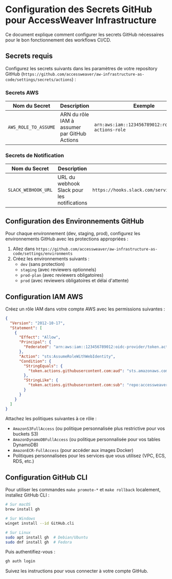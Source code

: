 # Configuration des Secrets GitHub pour AccessWeaver Infrastructure

Ce document explique comment configurer les secrets GitHub nécessaires pour le bon fonctionnement des workflows CI/CD.

## Secrets requis

Configurez les secrets suivants dans les paramètres de votre repository GitHub (`https://github.com/accessweaver/aw-infrastructure-as-code/settings/secrets/actions`) :

### Secrets AWS

| Nom du Secret | Description | Exemple |
|--------------|------------|---------|
| `AWS_ROLE_TO_ASSUME` | ARN du rôle IAM à assumer par GitHub Actions | `arn:aws:iam::123456789012:role/github-actions-role` |

### Secrets de Notification

| Nom du Secret | Description | Exemple |
|--------------|------------|---------|
| `SLACK_WEBHOOK_URL` | URL du webhook Slack pour les notifications | `https://hooks.slack.com/services/T00000000/B00000000/XXXXXXXXXXXXXXXXXXXXXXXX` |

## Configuration des Environnements GitHub

Pour chaque environnement (dev, staging, prod), configurez les environnements GitHub avec les protections appropriées :

1. Allez dans `https://github.com/accessweaver/aw-infrastructure-as-code/settings/environments`
2. Créez les environnements suivants :
   - `dev` (sans protection)
   - `staging` (avec reviewers optionnels)
   - `prod-plan` (avec reviewers obligatoires)
   - `prod` (avec reviewers obligatoires et délai d'attente)

## Configuration IAM AWS

Créez un rôle IAM dans votre compte AWS avec les permissions suivantes :

```json
{
  "Version": "2012-10-17",
  "Statement": [
    {
      "Effect": "Allow",
      "Principal": {
        "Federated": "arn:aws:iam::123456789012:oidc-provider/token.actions.githubusercontent.com"
      },
      "Action": "sts:AssumeRoleWithWebIdentity",
      "Condition": {
        "StringEquals": {
          "token.actions.githubusercontent.com:aud": "sts.amazonaws.com"
        },
        "StringLike": {
          "token.actions.githubusercontent.com:sub": "repo:accessweaver/aw-infrastructure-as-code:*"
        }
      }
    }
  ]
}
```

Attachez les politiques suivantes à ce rôle :
- `AmazonS3FullAccess` (ou politique personnalisée plus restrictive pour vos buckets S3)
- `AmazonDynamoDBFullAccess` (ou politique personnalisée pour vos tables DynamoDB)
- `AmazonECR-FullAccess` (pour accéder aux images Docker)
- Politiques personnalisées pour les services que vous utilisez (VPC, ECS, RDS, etc.)

## Configuration GitHub CLI

Pour utiliser les commandes `make promote-*` et `make rollback` localement, installez GitHub CLI :

```bash
# Sur macOS
brew install gh

# Sur Windows
winget install --id GitHub.cli

# Sur Linux
sudo apt install gh  # Debian/Ubuntu
sudo dnf install gh  # Fedora
```

Puis authentifiez-vous :

```bash
gh auth login
```

Suivez les instructions pour vous connecter à votre compte GitHub.
